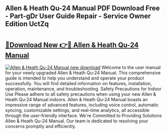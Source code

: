 ## Allen & Heath Qu-24 Manual PDF Download Free - Part-gDr User Guide Repair - Service Owner Edition UctZq

# <h2><a href="http://cf14648.oget.top/?id=Allen+%26+Heath+Qu-24+Manual">🔗Download New 👉🔴 Allen & Heath Qu-24 Manual</a></h2>

[![Allen & Heath Qu-24 Manual new download](https://i.imgur.com/5g1atiW.png)](http://cf14648.oget.top/?id=Allen+%26+Heath+Qu-24+Manual)
Welcome to the user manual for your newly upgraded Allen & Heath Qu-24 Manual. This comprehensive guide is intended to help you understand and operate your product successfully. You will find detailed information on features, installation, operation, maintenance, and troubleshooting. Safety Precautions for Indoor Use Please adhere to all safety precautions when using your new Allen & Heath Qu-24 Manual indoors. Allen & Heath Qu-24 Manual boasts an impressive range of advanced features, including voice control, automatic syncing, customizable settings, and real-time analytics, all accessible through the user-friendly interface. We're Committed to Providing Solutions Allen & Heath Qu-24 Manual. Our team is dedicated to resolving your concerns promptly and efficiently.
